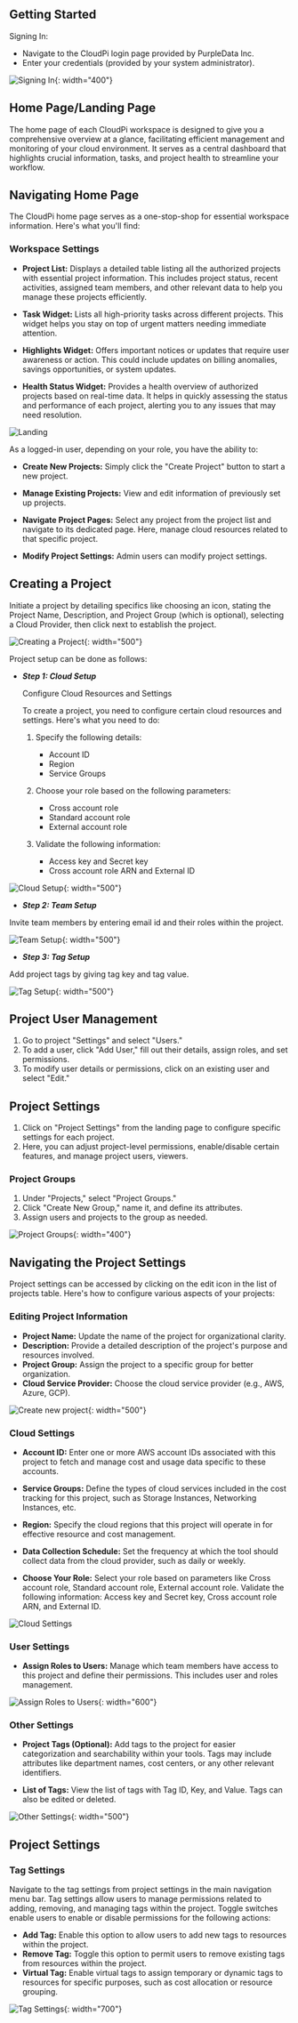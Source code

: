 ## Getting Started 

Signing In:

   - Navigate to the CloudPi login page provided by PurpleData Inc. 
   - Enter your credentials (provided by your system administrator). 

![Signing In](images/login.png){: width="400"}

## Home Page/Landing Page

The home page of each CloudPi workspace is designed to give you a comprehensive overview at a glance, facilitating efficient management and monitoring of your cloud environment. It serves as a central dashboard that highlights crucial information, tasks, and project health to streamline your workflow.

## Navigating Home Page

The CloudPi home page serves as a one-stop-shop for essential workspace information. Here's what you'll find:

### Workspace Settings

- **Project List:** Displays a detailed table listing all the authorized projects with essential project information. This includes project status, recent activities, assigned team members, and other relevant data to help you manage these projects efficiently.

- **Task Widget:** Lists all high-priority tasks across different projects. This widget helps you stay on top of urgent matters needing immediate attention.

- **Highlights Widget:** Offers important notices or updates that require user awareness or action. This could include updates on billing anomalies, savings opportunities, or system updates.

- **Health Status Widget:** Provides a health overview of authorized projects based on real-time data. It helps in quickly assessing the status and performance of each project, alerting you to any issues that may need resolution.

![Landing](images/landing.png)

As a logged-in user, depending on your role, you have the ability to:

- **Create New Projects:** Simply click the "Create Project" button to start a new project.

- **Manage Existing Projects:** View and edit information of previously set up projects.

- **Navigate Project Pages:** Select any project from the project list and navigate to its dedicated page. Here, manage cloud resources related to that specific project.

- **Modify Project Settings:** Admin users can modify project settings.

## Creating a Project

Initiate a project by detailing specifics like choosing an icon, stating the Project Name, Description, and Project Group (which is optional), selecting a Cloud Provider, then click next to establish the project.

![Creating a Project](images/create%20new%20project.png){: width="500"}

Project setup can be done as follows: 


- ***Step 1: Cloud Setup***

    Configure Cloud Resources and Settings

    To create a project, you need to configure certain cloud resources and settings. Here's what you need to do:

  1. Specify the following details:
     - Account ID
     - Region
     - Service Groups

  2. Choose your role based on the following parameters:
     - Cross account role
     - Standard account role
     - External account role

  3. Validate the following information:
     - Access key and Secret key
     - Cross account role ARN and External ID

![Cloud Setup](images/cloud%20setup.png){: width="500"}

- ***Step 2: Team Setup***

Invite team members by entering email id and their roles within the project. 

![Team Setup](images/team%20setup.png){: width="500"}

- ***Step 3: Tag Setup*** 

Add project tags by giving tag key and tag value. 

![Tag Setup](images/tag%20setup.png){: width="500"}

## Project User Management

1. Go to project "Settings" and select "Users."
2. To add a user, click "Add User," fill out their details, assign roles, and set permissions.
3. To modify user details or permissions, click on an existing user and select "Edit."

## Project Settings

1. Click on "Project Settings" from the landing page to configure specific settings for each project.
2. Here, you can adjust project-level permissions, enable/disable certain features, and manage project users, viewers.

### Project Groups

1. Under "Projects," select "Project Groups."
2. Click "Create New Group," name it, and define its attributes.
3. Assign users and projects to the group as needed.

![Project Groups](images/project%20group.png){: width="400"}

## Navigating the Project Settings

Project settings can be accessed by clicking on the edit icon in the list of projects table. Here's how to configure various aspects of your projects:

###  Editing Project Information

- **Project Name:** Update the name of the project for organizational clarity.
- **Description:** Provide a detailed description of the project's purpose and resources involved.
- **Project Group:** Assign the project to a specific group for better organization.
- **Cloud Service Provider:** Choose the cloud service provider (e.g., AWS, Azure, GCP).

![Create new project](images/create%20new%20project.png){: width="500"}

###  Cloud Settings

- **Account ID:** Enter one or more AWS account IDs associated with this project to fetch and manage cost and usage data specific to these accounts.

- **Service Groups:** Define the types of cloud services included in the cost tracking for this project, such as Storage Instances, Networking Instances, etc.

- **Region:** Specify the cloud regions that this project will operate in for effective resource and cost management.

- **Data Collection Schedule:** Set the frequency at which the tool should collect data from the cloud provider, such as daily or weekly.

- **Choose Your Role:** Select your role based on parameters like Cross account role, Standard account role, External account role. Validate the following information: Access key and Secret key, Cross account role ARN, and External ID.

![Cloud Settings](images/cloud%20settings.png)

###  User Settings

- **Assign Roles to Users:** Manage which team members have access to this project and define their permissions. This includes user and roles management.

![Assign Roles to Users](images/image%20(34)%201.png){: width="600"}


###  Other Settings

- **Project Tags (Optional):** Add tags to the project for easier categorization and searchability within your tools. Tags may include attributes like department names, cost centers, or any other relevant identifiers.

- **List of Tags:** View the list of tags with Tag ID, Key, and Value. Tags can also be edited or deleted.

![Other Settings](images/other%20settings%20in%20edit(landing%20list%20of%20projects).png){: width="500"}

## Project Settings

### Tag Settings

Navigate to the tag settings from project settings in the main navigation menu bar. Tag settings allow users to manage permissions related to adding, removing, and managing tags within the project. Toggle switches enable users to enable or disable permissions for the following actions:

- **Add Tag:** Enable this option to allow users to add new tags to resources within the project.
- **Remove Tag:** Toggle this option to permit users to remove existing tags from resources within the project.
- **Virtual Tag:** Enable virtual tags to assign temporary or dynamic tags to resources for specific purposes, such as cost allocation or resource grouping.

![Tag Settings](images/tag%20settings%20in%20project%20settings.png){: width="700"}

